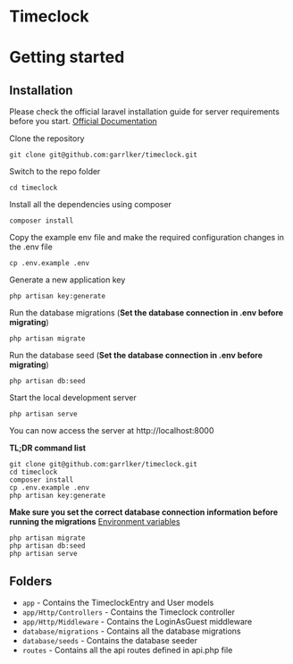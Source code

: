 # Timeclock

# Getting started

## Installation

Please check the official laravel installation guide for server requirements before you start. [Official Documentation](https://laravel.com/docs/7.x#installation)


Clone the repository

    git clone git@github.com:garrlker/timeclock.git

Switch to the repo folder

    cd timeclock

Install all the dependencies using composer

    composer install

Copy the example env file and make the required configuration changes in the .env file

    cp .env.example .env

Generate a new application key

    php artisan key:generate

Run the database migrations (**Set the database connection in .env before migrating**)

    php artisan migrate

Run the database seed (**Set the database connection in .env before migrating**)

    php artisan db:seed

Start the local development server

    php artisan serve

You can now access the server at http://localhost:8000

**TL;DR command list**

    git clone git@github.com:garrlker/timeclock.git
    cd timeclock
    composer install
    cp .env.example .env
    php artisan key:generate
    
**Make sure you set the correct database connection information before running the migrations** [Environment variables](#environment-variables)

    php artisan migrate
    php artisan db:seed
    php artisan serve

## Folders

- `app` - Contains the TimeclockEntry and User models
- `app/Http/Controllers` - Contains the Timeclock controller
- `app/Http/Middleware` - Contains the LoginAsGuest middleware
- `database/migrations` - Contains all the database migrations
- `database/seeds` - Contains the database seeder
- `routes` - Contains all the api routes defined in api.php file
